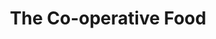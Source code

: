 ---
title: "The Co-operative Food"
url: /derby/the-co-operative-food-lexington-road/
shop: supermarket
---